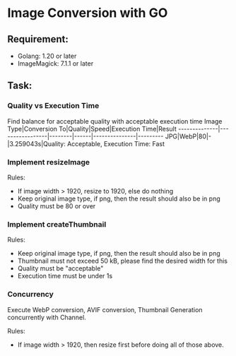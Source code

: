 # Image Conversion with GO
## Requirement:
- Golang: 1.20 or later
- ImageMagick: 7.1.1 or later

## Task:
### Quality vs Execution Time
Find balance for acceptable quality with acceptable execution time
Image Type|Conversion To|Quality|Speed|Execution Time|Result
--------------|-----------------|--------|------|---------------|---------
JPG|WebP|80|-|3.259043s|Quality: Acceptable, Execution Time: Fast

### Implement resizeImage
Rules:
- If image width > 1920, resize to 1920, else do nothing
- Keep original image type, if png, then the result should also be in png
- Quality must be 80 or over

### Implement createThumbnail
Rules:
- Keep original image type, if png, then the result should also be in png
- Thumbnail must not exceed 50 kB, please find the desired width for this
- Quality must be "acceptable"
- Execution time must be under 1s

### Concurrency
Execute WebP conversion, AVIF conversion, Thumbnail Generation concurrently with Channel.

Rules:
- If image width > 1920, then resize first before doing all of those above.